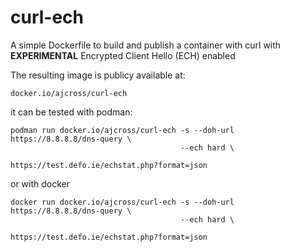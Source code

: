 # curl-ech

A simple Dockerfile to build and publish a container with curl with **EXPERIMENTAL** Encrypted Client Hello (ECH) enabled

The resulting image is publicy available at:

```
docker.io/ajcross/curl-ech
```

it can be tested with podman:

```
podman run docker.io/ajcross/curl-ech -s --doh-url https://8.8.8.8/dns-query \
                                      --ech hard \
                                      https://test.defo.ie/echstat.php?format=json 
```

or with docker

```
docker run docker.io/ajcross/curl-ech -s --doh-url https://8.8.8.8/dns-query \
                                      --ech hard \
                                      https://test.defo.ie/echstat.php?format=json 
```
